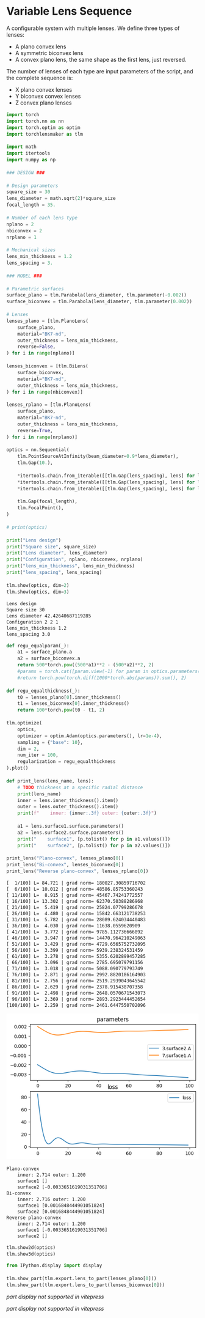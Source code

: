 # Variable Lens Sequence

A configurable system with multiple lenses. We define three types of lenses:

* A plano convex lens
* A symmetric biconvex lens
* A convex plano lens, the same shape as the first lens, just reversed.

The number of lenses of each type are input parameters of the script, and the complete sequence is:

* X plano convex lenses
* Y biconvex convex lenses
* Z convex plano lenses


```python
import torch
import torch.nn as nn
import torch.optim as optim
import torchlensmaker as tlm

import math
import itertools
import numpy as np

### DESIGN ###

# Design parameters
square_size = 30
lens_diameter = math.sqrt(2)*square_size
focal_length = 35.

# Number of each lens type
nplano = 2
nbiconvex = 2
nrplano = 1

# Mechanical sizes
lens_min_thickness = 1.2
lens_spacing = 3.

### MODEL ###

# Parametric surfaces 
surface_plano = tlm.Parabola(lens_diameter, tlm.parameter(-0.002))
surface_biconvex = tlm.Parabola(lens_diameter, tlm.parameter(0.002))

# Lenses
lenses_plano = [tlm.PlanoLens(
    surface_plano,
    material="BK7-nd",
    outer_thickness = lens_min_thickness,
    reverse=False,
) for i in range(nplano)]

lenses_biconvex = [tlm.BiLens(
    surface_biconvex,
    material="BK7-nd",
    outer_thickness = lens_min_thickness,
) for i in range(nbiconvex)]

lenses_rplano = [tlm.PlanoLens(
    surface_plano,
    material="BK7-nd",
    outer_thickness = lens_min_thickness,
    reverse=True,
) for i in range(nrplano)]

optics = nn.Sequential(
    tlm.PointSourceAtInfinity(beam_diameter=0.9*lens_diameter),
    tlm.Gap(10.),
    
    *itertools.chain.from_iterable([[tlm.Gap(lens_spacing), lens] for lens in lenses_plano]),
    *itertools.chain.from_iterable([[tlm.Gap(lens_spacing), lens] for lens in lenses_biconvex]),
    *itertools.chain.from_iterable([[tlm.Gap(lens_spacing), lens] for lens in lenses_rplano]),
    
    tlm.Gap(focal_length),
    tlm.FocalPoint(),
)

# print(optics)

print("Lens design")
print("Square size", square_size)
print("Lens diameter", lens_diameter)
print("Configuration", nplano, nbiconvex, nrplano)
print("lens_min_thickness", lens_min_thickness)
print("lens_spacing", lens_spacing)

tlm.show(optics, dim=2)
tlm.show(optics, dim=3)
```

    Lens design
    Square size 30
    Lens diameter 42.42640687119285
    Configuration 2 2 1
    lens_min_thickness 1.2
    lens_spacing 3.0



<TLMViewer src="./variable_lens_sequence_files/variable_lens_sequence_0.json?url" />



<TLMViewer src="./variable_lens_sequence_files/variable_lens_sequence_1.json?url" />



```python
def regu_equalparam(_):
    a1 = surface_plano.a
    a2 = surface_biconvex.a
    return 500*torch.pow((500*a1)**2 - (500*a2)**2, 2)
    #params = torch.cat([param.view(-1) for param in optics.parameters()])
    #return torch.pow(torch.diff(1000*torch.abs(params)).sum(), 2)

def regu_equalthickness(_):
    t0 = lenses_plano[0].inner_thickness()
    t1 = lenses_biconvex[0].inner_thickness()
    return 100*torch.pow(t0 - t1, 2)

tlm.optimize(
    optics,
    optimizer = optim.Adam(optics.parameters(), lr=1e-4),
    sampling = {"base": 10},
    dim = 2,
    num_iter = 100,
    regularization = regu_equalthickness
).plot()

def print_lens(lens_name, lens):
    # TODO thickness at a specific radial distance
    print(lens_name)
    inner = lens.inner_thickness().item()
    outer = lens.outer_thickness().item()
    print(f"    inner: {inner:.3f} outer: {outer:.3f}")
    
    a1 = lens.surface1.surface.parameters()
    a2 = lens.surface2.surface.parameters()
    print("    surface1", [p.tolist() for p in a1.values()])
    print("    surface2", [p.tolist() for p in a2.values()])

print_lens("Plano-convex", lenses_plano[0])
print_lens("Bi-convex", lenses_biconvex[0])
print_lens("Reverse plano-convex", lenses_rplano[0])

```

    [  1/100] L= 84.721 | grad norm= 180027.30859716702
    [  6/100] L= 10.012 | grad norm= 48586.85753360243
    [ 11/100] L=  8.915 | grad norm= 45467.74241772557
    [ 16/100] L= 13.302 | grad norm= 62370.50388286968
    [ 21/100] L=  5.419 | grad norm= 25824.07799286678
    [ 26/100] L=  4.480 | grad norm= 15842.663121738253
    [ 31/100] L=  5.782 | grad norm= 28089.624034440483
    [ 36/100] L=  4.030 | grad norm= 11638.0559620909
    [ 41/100] L=  3.772 | grad norm= 9785.112736666892
    [ 46/100] L=  3.947 | grad norm= 14470.964210249063
    [ 51/100] L=  3.429 | grad norm= 4729.6565752732095
    [ 56/100] L=  3.399 | grad norm= 5939.238324531459
    [ 61/100] L=  3.278 | grad norm= 5355.6202899457285
    [ 66/100] L=  3.096 | grad norm= 2785.695079791156
    [ 71/100] L=  3.018 | grad norm= 5088.090779793749
    [ 76/100] L=  2.871 | grad norm= 2992.8820186164903
    [ 81/100] L=  2.756 | grad norm= 2519.2939043645542
    [ 86/100] L=  2.629 | grad norm= 2378.915438707358
    [ 91/100] L=  2.498 | grad norm= 2648.0570671543073
    [ 96/100] L=  2.369 | grad norm= 2893.2923444452654
    [100/100] L=  2.259 | grad norm= 2461.6447550702096



    
![png](variable_lens_sequence_files/variable_lens_sequence_3_1.png)
    


    Plano-convex
        inner: 2.714 outer: 1.200
        surface1 []
        surface2 [-0.0033651619031351706]
    Bi-convex
        inner: 2.716 outer: 1.200
        surface1 [0.0016848444901051824]
        surface2 [0.0016848444901051824]
    Reverse plano-convex
        inner: 2.714 outer: 1.200
        surface1 [-0.0033651619031351706]
        surface2 []



```python
tlm.show2d(optics)
tlm.show3d(optics)
```


<TLMViewer src="./variable_lens_sequence_files/variable_lens_sequence_2.json?url" />



<TLMViewer src="./variable_lens_sequence_files/variable_lens_sequence_3.json?url" />



```python
from IPython.display import display

tlm.show_part(tlm.export.lens_to_part(lenses_plano[0]))
tlm.show_part(tlm.export.lens_to_part(lenses_biconvex[0]))
```


<em>part display not supported in vitepress</em>



<em>part display not supported in vitepress</em>


